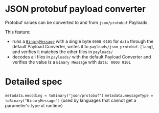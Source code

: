 # JSON protobuf payload converter

Protobuf values can be converted to and from `json/protobuf` Payloads.

This feature:

- runs a [`BinaryMessage`](../messages.proto) with a single byte `0000 0101` for `data` through the default Payload
  Converter, writes it to `payloads/json_protobuf.[lang]`, and verifies it matches the other files in `payloads/`
- decodes all files in `payloads/` with the default Payload Converter and verifies the value is a `Binary Message` with
  `data: 0000 0101`

# Detailed spec

`metadata.encoding = toBinary("json/protobuf")`
`metadata.messageType = toBinary("BinaryMessage")` (used by languages that cannot get a parameter's type at runtime)